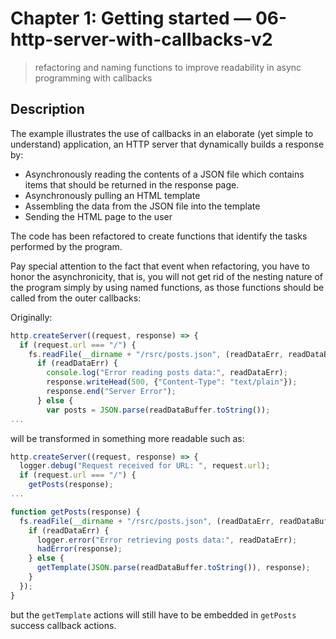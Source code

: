 # Chapter 1: Getting started &mdash; 06-http-server-with-callbacks-v2
> refactoring and naming functions to improve readability in async programming with callbacks

## Description
The example illustrates the use of callbacks in an elaborate (yet simple to understand) application, an HTTP server that dynamically builds a response by:
+ Asynchronously reading the contents of a JSON file which contains items that should be returned in the response page.
+ Asynchronously pulling an HTML template
+ Assembling the data from the JSON file into the template
+ Sending the HTML page to the user

The code has been refactored to create functions that identify the tasks performed by the program.

Pay special attention to the fact that event when refactoring, you have to honor the asynchronicity, that is, you will not get rid of the nesting nature of the program simply by using named functions, as those functions should be called from the outer callbacks:

Originally:
```JavaScript
http.createServer((request, response) => {
  if (request.url === "/") {
    fs.readFile(__dirname + "/rsrc/posts.json", (readDataErr, readDataBuffer) => {
      if (readDataErr) {
        console.log("Error reading posts data:", readDataErr);
        response.writeHead(500, {"Content-Type": "text/plain"});
        response.end("Server Error");
      } else {
        var posts = JSON.parse(readDataBuffer.toString());
...
```

will be transformed in something more readable such as:
```JavaScript
http.createServer((request, response) => {
  logger.debug("Request received for URL: ", request.url);
  if (request.url === "/") {
    getPosts(response);
...

function getPosts(response) {
  fs.readFile(__dirname + "/rsrc/posts.json", (readDataErr, readDataBuffer) => {
    if (readDataErr) {
      logger.error("Error retrieving posts data:", readDataErr);
      hadError(response);
    } else {
      getTemplate(JSON.parse(readDataBuffer.toString()), response);
    }
  });
}
```

but the `getTemplate` actions will still have to be embedded in `getPosts` success callback actions.
